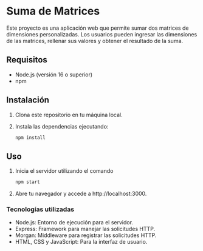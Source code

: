 # Suma de Matrices

Este proyecto es una aplicación web que permite sumar dos matrices de dimensiones personalizadas. Los usuarios pueden ingresar las dimensiones de las matrices, rellenar sus valores y obtener el resultado de la suma.

## Requisitos

- Node.js (versión 16 o superior)
- npm

## Instalación

1. Clona este repositorio en tu máquina local.
2. Instala las dependencias ejecutando:

   ```bash
   npm install
   ```

## Uso

1. Inicia el servidor utilizando el comando

   ```bash
   npm start
   ```

2. Abre tu navegador y accede a http://localhost:3000.

### Tecnologías utilizadas

- Node.js: Entorno de ejecución para el servidor.
- Express: Framework para manejar las solicitudes HTTP.
- Morgan: Middleware para registrar las solicitudes HTTP.
- HTML, CSS y JavaScript: Para la interfaz de usuario.
